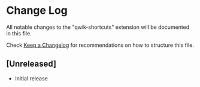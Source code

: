 # Change Log

All notable changes to the "qwik-shortcuts" extension will be documented in this file.

Check [Keep a Changelog](http://keepachangelog.com/) for recommendations on how to structure this file.

## [Unreleased]

- Initial release
